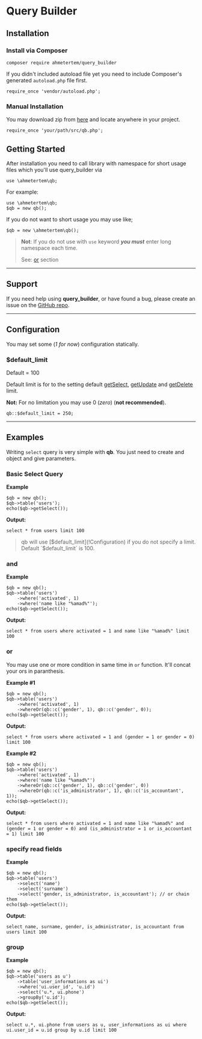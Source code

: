 # Query Builder

## Installation

### Install via Composer

```
composer require ahmetertem/query_builder
```

If you didn't included autoload file yet you need to include Composer's generated `autoload.php` file first.

```
require_once 'vendor/autoload.php';
```

### Manual Installation

You may download zip from [here](https://github.com/ahmetertem/query_builder/archive/master.zip) and locate anywhere in your project.
```
require_once 'your/path/src/qb.php';
```

## Getting Started
After installation you need to call library with namespace for short usage files which you'll use query_builder via

```
use \ahmetertem\qb;
```

For example:

```
use \ahmetertem\qb;
$qb = new qb();
```

If you do not want to short usage you may use like;

```
$qb = new \ahmetertem\qb();
```
> **Not**: If you do not use with `use` keyword ***you must*** enter long namespace each time.
>
> See: [or](#or) section
---

## Support

If you need help using **query_builder**, or have found a bug, please create an issue on the <a href="https://github.com/ahmetertem/query_builder/issues">GitHub repo</a>.

---
## Configuration

You may set some (*1 for now*) configuration statically.


### $default_limit

Default = 100

Default limit is for to the setting default [getSelect](!Index/getSelect), [getUpdate](!Index/getUpdate) and [getDelete](!Index/getDelete) limit.

**Not:** For no limitation you may use 0 (*zero*) (**not recommended**).

```
qb::$default_limit = 250;
```
---
## Examples
Writing `select` query is very simple with **qb**. You just need to create and object and give parameters.

### Basic Select Query

**Example**

```
$qb = new qb();
$qb->table('users');
echo($qb->getSelect());
```

**Output:**

```
select * from users limit 100
```

> qb will use [$default_limit](!Configuration) if you do not specify a limit. Default `$default_limit` is 100.

### and

**Example**

```
$qb = new qb();
$qb->table('users')
	->where('activated', 1)
	->where('name like "%amad%"');
echo($qb->getSelect());
```

**Output:**

```
select * from users where activated = 1 and name like "%amad%" limit 100
```


### or

You may use one or more condition in same time in `or` function. It'll concat your ors in paranthesis.

**Example #1**

```
$qb = new qb();
$qb->table('users')
	->where('activated', 1)
	->whereOr(qb::c('gender', 1), qb::c('gender', 0));
echo($qb->getSelect());
```

**Output:**

```
select * from users where activated = 1 and (gender = 1 or gender = 0) limit 100
```



**Example #2**

```
$qb = new qb();
$qb->table('users')
	->where('activated', 1)
	->where('name like "%amad%"')
	->whereOr(qb::c('gender', 1), qb::c('gender', 0))
	->whereOr(qb::c('is_administrator', 1), qb::c('is_accountant', 1));
echo($qb->getSelect());
```

**Output:**

```
select * from users where activated = 1 and name like "%amad%" and (gender = 1 or gender = 0) and (is_administrator = 1 or is_accountant = 1) limit 100
```

### specify read fields

**Example**

```
$qb = new qb();
$qb->table('users')
	->select('name')
	->select('surname')
	->select('gender, is_administrator, is_accountant'); // or chain them
echo($qb->getSelect());
```

**Output:**

```
select name, surname, gender, is_administrator, is_accountant from users limit 100
```

### group

**Example**

```
$qb = new qb();
$qb->table('users as u')
	->table('user_informations as ui')
	->where('ui.user_id', 'u.id')
	->select('u.*, ui.phone')
	->groupBy('u.id');
echo($qb->getSelect());
```

**Output:**

```
select u.*, ui.phone from users as u, user_informations as ui where ui.user_id = u.id group by u.id limit 100
```
